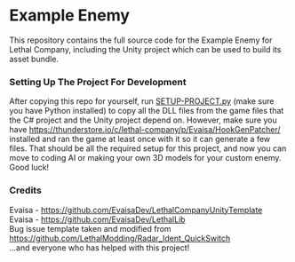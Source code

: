 # Example Enemy

This repository contains the full source code for the Example Enemy for Lethal Company, including the Unity project which can be used to build its asset bundle.

### Setting Up The Project For Development

After copying this repo for yourself, run [SETUP-PROJECT.py](/SETUP-PROJECT.py) (make sure you have Python installed) to copy all the DLL files from the game files that the C# project and the Unity project depend on. However, make sure you have https://thunderstore.io/c/lethal-company/p/Evaisa/HookGenPatcher/ installed and ran the game at least once with it so it can generate a few files. That should be all the required setup for this project, and now you can move to coding AI or making your own 3D models for your custom enemy. Good luck!

### Credits

Evaisa - https://github.com/EvaisaDev/LethalCompanyUnityTemplate  
Evaisa - https://github.com/EvaisaDev/LethalLib  
Bug issue template taken and modified from https://github.com/LethalModding/Radar_Ident_QuickSwitch  
...and everyone who has helped with this project!